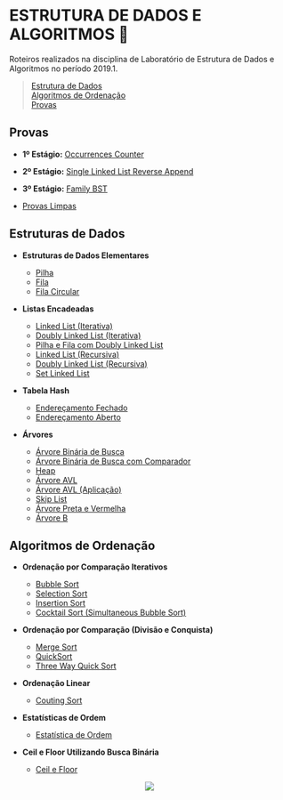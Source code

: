 # ESTRUTURA DE DADOS E ALGORITMOS :game_die:

Roteiros realizados na disciplina de Laboratório de Estrutura de Dados e Algoritmos no período 2019.1.

> [Estrutura de Dados](#estruturas-de-dados)  
> [Algoritmos de Ordenação](#algoritmos-de-ordenação)  
> [Provas](#provas)
  


## Provas

* **1º Estágio:** [Occurrences Counter](Provas/PP1_OccurrencesCounter)

* **2º Estágio:** [Single Linked List Reverse Append](Provas/PP2_SingleLinkedListReverseAppend)

* **3º Estágio:** [Family BST](Provas/PP3_FamilyBST)

* [Provas Limpas](Provas/Provas%20Limpas "Baixe as provas aqui!")


## Estruturas de Dados

* **Estruturas de Dados Elementares**

    * [Pilha](/DataStructures/R05_Pilha_FilaCircular#pilha)
    * [Fila](DataStructures/R05_Pilha_FilaCircular#fila)
    * [Fila Circular](DataStructures/R05_Pilha_FilaCircular#fila-circular)

* **Listas Encadeadas**

    * [Linked List (Iterativa)](DataStructures/R06_LinkedList_Iterativa#lista-encadeada-simples)
    * [Doubly Linked List (Iterativa)](DataStructures/R06_LinkedList_Iterativa#lista-duplamente-encadeada)
    * [Pilha e Fila com Doubly Linked List](DataStructures/R06_LinkedList_Iterativa)
    * [Linked List (Recursiva)](DataStructures/R07_LinkedList_Recursiva#lista-encadeada-simples)
    * [Doubly Linked List (Recursiva)](DataStructures/R07_LinkedList_Recursiva#lista-duplamente-encadeada)
    * [Set Linked List](DataStructures/R10_SetLinkedList#set-linked-list)

* **Tabela Hash**
    
    * [Endereçamento Fechado](DataStructures/R08_TabelaHash_EndFechado#tabelas-hash)
    * [Endereçamento Aberto](DataStructures/R09_TabelaHash_EndAberto#tabelas-hash)

* **Árvores**

    * [Árvore Binária de Busca](DataStructures/Trees/R11_ArvoreBinariaDeBusca#-árvore-binária-de-busca)
    * [Árvore Binária de Busca com Comparador](DataStructures/Trees/R12_BSTComparatorSorting#-árvore-binária-de-busca)
    * [Heap](DataStructures/Trees/R13_Heap#heap)
    * [Árvore AVL](DataStructures/Trees/R14_ArvoreAVL#-árvore-avl)
    * [Árvore AVL (Aplicação)](DataStructures/Trees/R15_ArvoreAVLCountFill#árvore-avl-aplicação)
    * [Skip List](DataStructures/Trees/R16_SkipList#skip-lists)
    * [Árvore Preta e Vermelha](DataStructures/Trees/R17_ArvorePV#árvores-preto-e-vermelho)
    * [Árvore B](DataStructures/Trees/R18_ArvoreB#árvore-b)

## Algoritmos de Ordenação

* **Ordenação por Comparação Iterativos**

    * [Bubble Sort](/Sorting_Algorithms/R01_SimpleSorting#-bubble-sort)
    * [Selection Sort](/Sorting_Algorithms/R01_SimpleSorting#-selection-sort)
    * [Insertion Sort](/Sorting_Algorithms/R01_SimpleSorting#-insertion-sort)
    * [Cocktail Sort (Simultaneous Bubble Sort)](/Sorting_Algorithms/R01_SimpleSorting#-simultaneous-bubbleSort-cocktail-sort)

* **Ordenação por Comparação (Divisão e Conquista)**

    * [Merge Sort](/Sorting_Algorithms/R02_RecursiveSorting#-merge-sort)
    * [QuickSort](/Sorting_Algorithms/R02_RecursiveSorting#-quicksort)
    * [Three Way Quick Sort](/Sorting_Algorithms/R02_RecursiveSorting#-3-way-quicksort)

* **Ordenação Linear**
    * [Couting Sort](/Sorting_Algorithms/R03_LinearSorting#-couting-sort)

* **Estatísticas de Ordem**
    * [Estatística de Ordem](/Sorting_Algorithms/R04_SelectionAndBinarySearch#estatística-de-ordem-utilizando-selection)

* **Ceil e Floor Utilizando Busca Binária**
    * [Ceil e Floor](/Sorting_Algorithms/R04_SelectionAndBinarySearch#busca-binária)


<p align="center">
    <img src="http://alumni.computacao.ufcg.edu.br/static/logica/images/logo.png"/>
</p>
